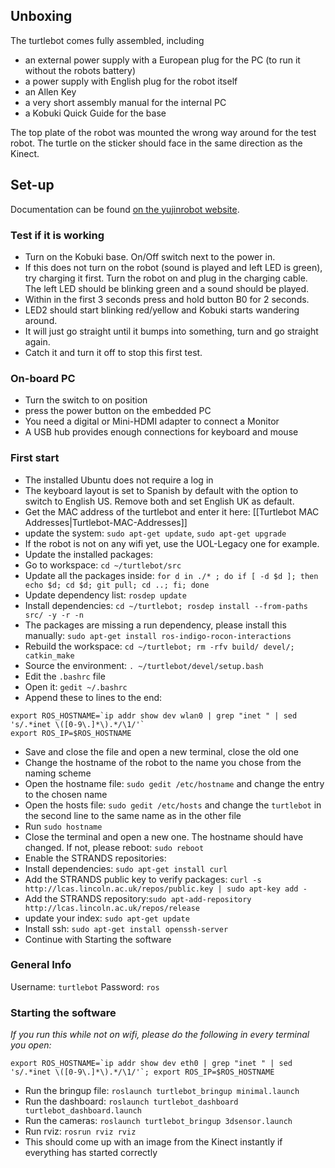## Unboxing

The turtlebot comes fully assembled, including 

* an external power supply with a European plug for the PC (to run it without the robots battery)
* a power supply with English plug for the robot itself
* an Allen Key
* a very short assembly manual for the internal PC
* a Kobuki Quick Guide for the base

The top plate of the robot was mounted the wrong way around for the test robot. The turtle on the sticker should face in the same direction as the Kinect.

## Set-up

Documentation can be found [on the yujinrobot website](http://kobuki.yujinrobot.com/home-en/documentation/).

### Test if it is working
* Turn on the Kobuki base. On/Off switch next to the power in.
 * If this does not turn on the robot (sound is played and left LED is green), try charging it first. Turn the robot on and plug in the charging cable. The left LED should be blinking green and a sound should be played.
* Within in the first 3 seconds press and hold button B0 for 2 seconds.
* LED2 should start blinking red/yellow and Kobuki starts wandering around.
 * It will just go straight until it bumps into something, turn and go straight again.
* Catch it and turn it off to stop this first test.

### On-board PC
* Turn the switch to on position
* press the power button on the embedded PC
* You need a digital or Mini-HDMI adapter to connect a Monitor
* A USB hub provides enough connections for keyboard and mouse

### First start
* The installed Ubuntu does not require a log in
* The keyboard layout is set to Spanish by default with the option to switch to English US. Remove both and set English UK as default.
* Get the MAC address of the turtlebot and enter it here: [[Turtlebot MAC Addresses|Turtlebot-MAC-Addresses]]
* update the system: `sudo apt-get update`, `sudo apt-get upgrade`
 * If the robot is not on any wifi yet, use the UOL-Legacy one for example.
* Update the installed packages:
 * Go to workspace: `cd ~/turtlebot/src`
 * Update all the packages inside: `for d in ./* ; do if [ -d $d ]; then echo $d; cd $d; git pull; cd ..; fi; done`
 * Update dependency list: `rosdep update`
 * Install dependencies: `cd ~/turtlebot; rosdep install --from-paths src/ -y -r -n`
 * The packages are missing a run dependency, please install this manually: `sudo apt-get install ros-indigo-rocon-interactions`
 * Rebuild the workspace: `cd ~/turtlebot; rm -rfv build/ devel/; catkin_make`
 * Source the environment: `. ~/turtlebot/devel/setup.bash`
* Edit the `.bashrc` file
 * Open it: `gedit ~/.bashrc`
 * Append these to lines to the end:
 ```
export ROS_HOSTNAME=`ip addr show dev wlan0 | grep "inet " | sed 's/.*inet \([0-9\.]*\).*/\1/'`
export ROS_IP=$ROS_HOSTNAME
```
 * Save and close the file and open a new terminal, close the old one
* Change the hostname of the robot to the name you chose from the naming scheme
 * Open the hostname file: `sudo gedit /etc/hostname` and change the entry to the chosen name
 * Open the hosts file: `sudo gedit /etc/hosts` and change the `turtlebot` in the second line to the same name as in the other file
 * Run `sudo hostname`
 * Close the terminal and open a new one. The hostname should have changed. If not, please reboot: `sudo reboot`
* Enable the STRANDS repositories:
 * Install dependencies: `sudo apt-get install curl`
 * Add the STRANDS public key to verify packages: `curl -s http://lcas.lincoln.ac.uk/repos/public.key | sudo apt-key add -`
 * Add the STRANDS repository:`sudo apt-add-repository http://lcas.lincoln.ac.uk/repos/release`
 * update your index: `sudo apt-get update`
* Install ssh: `sudo apt-get install openssh-server`
* Continue with Starting the software

### General Info

Username: `turtlebot`
Password: `ros`

### Starting the software
_If you run this while not on wifi, please do the following in every terminal you open:_
```
export ROS_HOSTNAME=`ip addr show dev eth0 | grep "inet " | sed 's/.*inet \([0-9\.]*\).*/\1/'`; export ROS_IP=$ROS_HOSTNAME
```

* Run the bringup file: `roslaunch turtlebot_bringup minimal.launch`
* Run the dashboard: `roslaunch turtlebot_dashboard turtlebot_dashboard.launch`
* Run the cameras: `roslaunch turtlebot_bringup 3dsensor.launch` 
* Run rviz: `rosrun rviz rviz`
 * This should come up with an image from the Kinect instantly if everything has started correctly